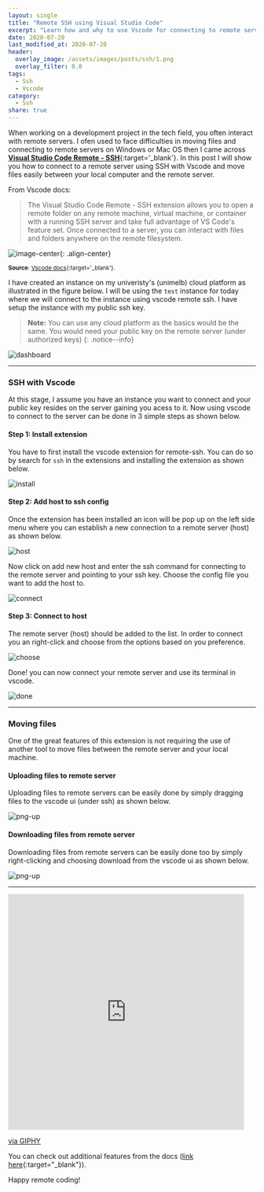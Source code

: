 ```yaml
---
layout: single
title: "Remote SSH using Visual Studio Code"
excerpt: "Learn how and why to use Vscode for connecting to remote servers"
date: 2020-07-20
last_modified_at: 2020-07-20
header:
  overlay_image: /assets/images/posts/ssh/1.png
  overlay_filter: 0.8
tags:
  - Ssh
  - Vscode
category:
  - Ssh
share: true
---
```

When working on a development project in the tech field, you often interact with remote servers. I ofen used to face difficulties in moving files and connecting to remote servers on Windows or Mac OS then I came across [**Visual Studio Code Remote - SSH**](https://code.visualstudio.com/docs/remote/ssh){:target='_blank'}. In this post I will show you how to connect to a remote server using SSH with Vscode and move files easily between your local computer and the remote server.

From Vscode docs:
>The Visual Studio Code Remote - SSH extension allows you to open a remote folder on any remote machine, virtual machine, or container with a running SSH server and take full advantage of VS Code's feature set. Once connected to a server, you can interact with files and folders anywhere on the remote filesystem.

![image-center](/assets/images/posts/ssh/official.png){: .align-center}

<sup>**Source**: [Vscode docs](https://code.visualstudio.com/docs/remote/ssh){:target='_blank'}.</sup>

I have created an instance on my univeristy's (unimelb) cloud platform as illustrated in the figure below. I will be using the `test` instance for today where we will connect to the instance using vscode remote ssh. I have setup the instance with my public ssh key. 
> **Note:**
> You can use any cloud platform as the basics would be the same. You would need your public key on the remote server (under authorized keys)
{: .notice--info}

![dashboard](/assets/images/posts/ssh/0.png "University of Melbourne Research Cloud")

***

### SSH with Vscode
At this stage, I assume you have an instance you want to connect and your public key resides on the server gaining you acess to it. Now using vscode to connect to the server can be done in 3 simple steps as shown below.

#### Step 1: Install extension
You have to first install the vscode extension for remote-ssh. You can do so by search for `ssh` in the extensions and installing the extension as shown below.

![install](/assets/images/posts/ssh/1.png)

#### Step 2: Add host to ssh config
Once the extension has been installed an icon will be pop up on the left side menu where you can establish a new connection to a remote server (host) as shown below.

![host](/assets/images/posts/ssh/2.png)

Now click on add new host and enter the ssh command for connecting to the remote server and pointing to your ssh key. Choose the config file you want to add the host to.

![connect](/assets/images/posts/ssh/3.png)

#### Step 3: Connect to host
The remote server (host) should be added to the list. In order to connect you an right-click and choose from the options based on you preference. 

![choose](/assets/images/posts/ssh/6.png)

Done! you can now connect your remote server and use its terminal in vscode.

![done](/assets/images/posts/ssh/5.png)

***

### Moving files
One of the great features of this extension is not requiring the use of another tool to move files between the remote server and your local machine.

#### Uploading files to remote server
Uploading files to remote servers can be easily done by simply dragging files to the vscode ui (under ssh) as shown below.

![png-up](/assets/images/posts/ssh/move1.gif)

#### Downloading files from remote server
Downloading files from remote servers can be easily done too by simply right-clicking and choosing download from the vscode ui as shown below.

![png-up](/assets/images/posts/ssh/download.gif)

***

<iframe src="https://giphy.com/embed/3o7btNa0RUYa5E7iiQ" width="480" height="480" frameBorder="0" class="giphy-embed" allowFullScreen></iframe><p><a href="https://giphy.com/gifs/latenightseth-boom-3o7btNa0RUYa5E7iiQ">via GIPHY</a></p>

You can check out additional features from the docs ([link here](https://code.visualstudio.com/docs/remote/ssh){:target="_blank"}).

Happy remote coding!












